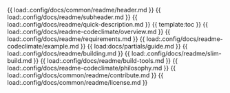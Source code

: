 {{ load:.config/docs/common/readme/header.md }}
{{ load:.config/docs/readme/subheader.md }}
{{ load:.config/docs/readme/quick-description.md }}
{{ template:toc }}
{{ load:.config/docs/readme-codeclimate/overview.md }}
{{ load:.config/docs/readme/requirements.md }}
{{ load:.config/docs/readme-codeclimate/example.md }}
{{ load:docs/partials/guide.md }}
{{ load:.config/docs/readme/building.md }}
{{ load:.config/docs/readme/slim-build.md }}
{{ load:.config/docs/readme/build-tools.md }}
{{ load:.config/docs/readme-codeclimate/philosophy.md }}
{{ load:.config/docs/common/readme/contribute.md }}
{{ load:.config/docs/common/readme/license.md }}
